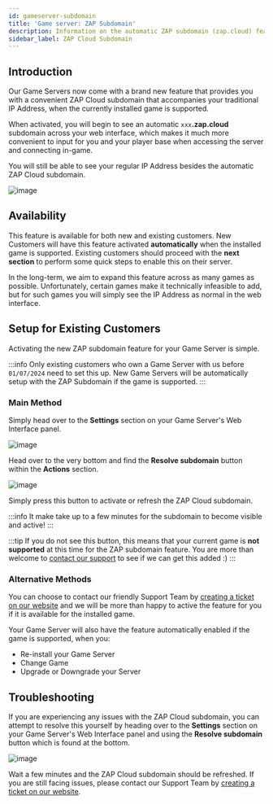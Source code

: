 ```yaml
---
id: gameserver-subdomain
title: 'Game server: ZAP Subdomain'
description: Information on the automatic ZAP subdomain (zap.cloud) feature for your game server from ZAP-Hosting -ZAP-Hosting.com 
sidebar_label: ZAP Cloud Subdomain
---
```


## Introduction

Our Game Servers now come with a brand new feature that provides you with a convenient ZAP Cloud subdomain that accompanies your traditional IP Address, when the currently installed game is supported.

When activated, you will begin to see an automatic `xxx`**.zap.cloud** subdomain across your web interface, which makes it much more convenient to input for you and your player base when accessing the server and connecting in-game.

You will still be able to see your regular IP Address besides the automatic ZAP Cloud subdomain.

![image](https://screensaver01.zap-hosting.com/index.php/s/yJTBQ7oC926LfbT/preview)

## Availability

This feature is available for both new and existing customers. New Customers will have this feature activated **automatically** when the installed game is supported. Existing customers should proceed with the __next section__ to perform some quick steps to enable this on their server.

In the long-term, we aim to expand this feature across as many games as possible. Unfortunately, certain games make it technically infeasible to add, but for such games you will simply see the IP Address as normal in the web interface.

## Setup for Existing Customers

Activating the new ZAP subdomain feature for your Game Server is simple.

:::info
Only existing customers who own a Game Server with us before `01/07/2024` need to set this up. New Game Servers will be automatically setup with the ZAP Subdomain if the game is supported.
:::

### Main Method

Simply head over to the **Settings** section on your Game Server's Web Interface panel.

![image](https://screensaver01.zap-hosting.com/index.php/s/WSc7bkgE7BgmDZf/preview)

Head over to the very bottom and find the **Resolve subdomain** button within the **Actions** section.

![image](https://screensaver01.zap-hosting.com/index.php/s/o4GTFGeJQLnMcP2/preview)

Simply press this button to activate or refresh the ZAP Cloud subdomain.

:::info
It make take up to a few minutes for the subdomain to become visible and active!
:::

:::tip
If you do not see this button, this means that your current game is **not supported** at this time for the ZAP subdomain feature. You are more than welcome to [contact our support](https://zap-hosting.com/en/customer/support/) to see if we can get this added :)
::: 

### Alternative Methods

You can choose to contact our friendly Support Team by [creating a ticket on our website](https://zap-hosting.com/en/customer/support/) and we will be more than happy to active the feature for you if it is available for the installed game.

Your Game Server will also have the feature automatically enabled if the game is supported, when you:
- Re-install your Game Server
- Change Game
- Upgrade or Downgrade your Server

## Troubleshooting

If you are experiencing any issues with the ZAP Cloud subdomain, you can attempt to resolve this yourself by heading over to the **Settings** section on your Game Server's Web Interface panel and using the **Resolve subdomain** button which is found at the bottom.

![image](https://screensaver01.zap-hosting.com/index.php/s/o4GTFGeJQLnMcP2/preview)

Wait a few minutes and the ZAP Cloud subdomain should be refreshed. If you are still facing issues, please contact our Support Team by [creating a ticket on our website](https://zap-hosting.com/en/customer/support/).